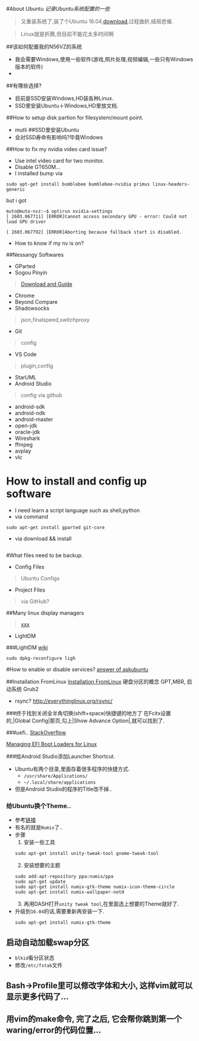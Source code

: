 #About Ubuntu
*记录Ubuntu系统配置的一些*

>又重装系统了,装了个Ubuntu 16.04,[download](),过程曲折,结局悲催.

>Linux就是折腾,但目前不能花太多时间啊



##该如何配置我的N56VZ的系统
* 我会需要Windows,使用一些软件(游戏,照片处理,视频编辑,一些只有Windows版本的软件)
* 

##有哪些选择?
* 目前是SSD安装Windows,HD装各种Linux.
* SSD里安装Ubuntu＋Windows,HD里放文档.

##How to setup disk partion for filesystem/mount point.
* mutli 
##SSD里安装Ubuntu
* 会对SSD寿命有影响吗?毕竟Windows



##How to fix my nvidia video card issue?
* Use intel video card for two monitor.
* Disable GT650M...
* I installed bump via
```
sudo apt-get install bumblebee bumblebee-nvidia primus linux-headers-generic
```
but i got 
```
muto@muto-nvz:~$ optirun nvidia-settings
[ 2603.067711] [ERROR]Cannot access secondary GPU - error: Could not load GPU driver

[ 2603.067792] [ERROR]Aborting because fallback start is disabled.

```

* How to know if my nv is on?


##Nessangy Softwares
* GParted
* Sogou Pinyin
> [Download and Guide]()
* Chrome
* Beyond Compare
* Shadowsocks
> json,finalspeed,switchproxy
* Git
> config
* VS Code
> plugin,config
* StarUML
* Android Studio
> config via github
* android-sdk
* android-ndk
* android-master
* open-jdk
* oracle-jdk
* Wireshark
* ffmpeg
* avplay
* vlc

# How to install and config up software
* I need learn a script language such as shell,python
* via command

``` shell
sudo apt-get install gparted git-core
```
* via download && install

``` 

```

#What files need to be backup.
* Config Files
> Ubuntu Configs
* Project Files
> via GitHub?


##Many linux display managers
> [xxx](http://www.makeuseof.com/tag/choose-switch-linux-display-managers/)
* LightDM


###LightDM
[wiki](https://wiki.ubuntu.com/LightDM)
``` 
sudo dpkg-reconfigure ligh
```


#How to enable or disable services?
[answer of askubuntu](http://askubuntu.com/questions/19320/how-to-enable-or-disable-services)

##Installation FromLinux
[Installation FromLinux](https://help.ubuntu.com/community/Installation/FromLinux)
  硬盘分区的概念
  GPT,MBR,
  启动系统 Grub2
* rsync?
http://everythinglinux.org/rsync/

###终于找到关闭全半角切换(shift+space)快捷键的地方了
在Fcitx设置的,|Global Config|那页,勾上|Show Advance Option|,就可以找到了.


###uefi..
[StackOverflow](http://askubuntu.com/questions/369284/install-grub2-on-uefi-gpt-create-boot-partition-and-transfer-clonezilla-image)

[Managing EFI Boot Loaders for Linux](http://www.rodsbooks.com/efi-bootloaders/)

###给Android Studio添加Launcher Shortcut.
* Ubuntu有两个目录,里面存着很多程序的快捷方式.
  * `/usr/share/Applications/`
  * `~/.local/share/applications`
* 但是Android Studio的程序的Title改不掉..

### 给Ubuntu换个Theme..
* 参考[链接](http://sourcedigit.com/9432-top-10-best-custom-themes-ubuntu-14-04/)
* 有名的就是`Numix`了..
* 步骤
  1. 安装一些工具
  ```
  sudo apt-get install unity-tweak-tool gnome-tweak-tool
  ```
  2. 安装想要的主题
  ```
  sudo add-apt-repository ppa:numix/ppa 
  sudo apt-get update 
  sudo apt-get install numix-gtk-theme numix-icon-theme-circle 
  sudo apt-get install numix-wallpaper-notd
  ```
  3. 再用DASH打开`unity tweak tool`,在里面选上想要的Theme就好了.
* 升级到`16.04`的话,需要重新再安装一下.
  ```
  sudo apt-get install numix-gtk-theme
  ```

## 启动自动加载swap分区
- `blkid`看分区状态
- 修改`/etc/fstab`文件

## Bash->Profile里可以修改字体和大小, 这样vim就可以显示更多代码了...

## 用vim的make命令, 完了之后, 它会帮你跳到第一个waring/error的代码位置...
